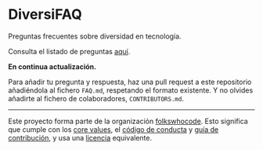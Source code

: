 # DiversiFAQ

Preguntas frecuentes sobre diversidad en tecnología.

Consulta el listado de preguntas [aquí](https://github.com/folkswhocode/diversifaq/blob/master/FAQ.md).

**En continua actualización.**

Para añadir tu pregunta y respuesta, haz una pull request a este repositorio añadiéndola al fichero `FAQ.md`, respetando el formato existente. Y no olvides añadirte al fichero de colaboradores, `CONTRIBUTORS.md`.

----------------------------
Este proyecto forma parte de la organización [folkswhocode](https://github.com/folkswhocode).
Esto significa que cumple con los [core values](https://github.com/folkswhocode/diversifaq/blob/master/VALUES.md), el [código de conducta](https://github.com/folkswhocode/diversifaq/blob/master/CODE_OF_CONDUCT.md) y
[guía de contribución](https://github.com/folkswhocode/diversifaq/blob/master/CONTRIBUTING.md), y usa una [licencia](https://github.com/folkswhocode/diversifaq/blob/master/LICENSE) equivalente.
